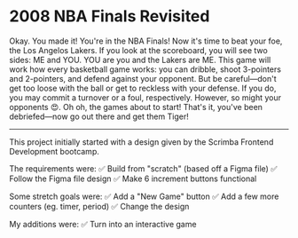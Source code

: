 # 2008 NBA Finals Revisited

Okay. You made it! You're in the NBA Finals! Now it's time to beat your foe, the Los Angelos Lakers. If you look at the scoreboard, you will see two sides: ME and YOU. YOU are you and the Lakers are ME. This game will work how every basketball game works: you can dribble, shoot 3-pointers and 2-pointers, and defend against your opponent. But be careful—don't get too loose with the ball or get to reckless with your defense. If you do, you may commit a turnover or a foul, respectively. However, so might your opponents 😍. Oh oh, the games about to start! That's it, you've been debriefed—now go out there and get them Tiger!

---

This project initially started with a design given by the Scrimba Frontend Development bootcamp.

The requirements were:
✅ Build from "scratch" (based off a Figma file)
✅ Follow the Figma file design
✅ Make 6 increment buttons functional

Some stretch goals were:
✅ Add a "New Game" button
✅ Add a few more counters (eg. timer, period)
✅ Change the design

My additions were:
✅ Turn into an interactive game